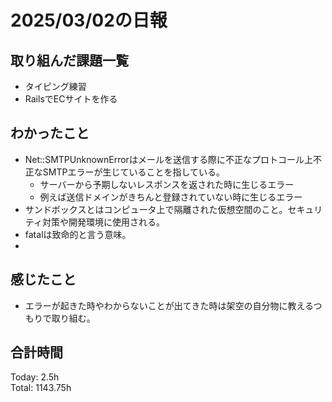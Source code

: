 # 2025/03/02の日報
## 取り組んだ課題一覧
* タイピング練習
*  RailsでECサイトを作る
## わかったこと
* Net::SMTPUnknownErrorはメールを送信する際に不正なプロトコール上不正なSMTPエラーが生じていることを指している。
  *  サーバーから予期しないレスポンスを返された時に生じるエラー
  *  例えば送信ドメインがきちんと登録されていない時に生じるエラー
*  サンドボックスとはコンピュータ上で隔離された仮想空間のこと。セキュリティ対策や開発環境に使用される。
* fatalは致命的と言う意味。
*    
## 感じたこと
* エラーが起きた時やわからないことが出てきた時は架空の自分物に教えるつもりで取り組む。
## 合計時間 
Today: 2.5h<br>
Total: 1143.75h
